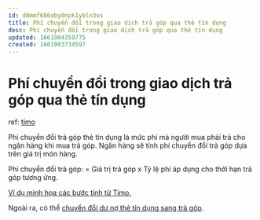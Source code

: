 ```yaml
---
id: d8mmf686oby0npk1ybln3os
title: Phí chuyển đổi trong giao dịch trả góp qua thẻ tín dụng
desc: Phí chuyển đổi trong giao dịch trả góp qua thẻ tín dụng
updated: 1661904359775
created: 1661903734597
---
```

# Phí chuyển đổi trong giao dịch trả góp qua thẻ tín dụng

ref: [timo](https://timo.vn/blogs/phi-chuyen-doi-tra-gop-the-tin-dung/)

Phí chuyển đổi trả góp thẻ tín dụng là mức phí mà người mua phải trả cho ngân hàng khi mua trả góp. Ngân hàng sẽ tính phí chuyển đổi trả góp dựa trên giá trị món hàng.

Phí chuyển đổi trả góp: = Giá trị trả góp x Tỷ lệ phí áp dụng cho thời hạn trả góp tương ứng.

[Ví dụ minh họa các bước tính từ Timo.](https://timo.vn/blogs/cach-tinh-phi-chuyen-doi-tra-gop/)

Ngoài ra, có thể [chuyển đổi dư nợ thẻ tín dụng sang trả góp](https://timo.vn/blogs/chuyen-doi-du-no-the-tin-dung-sang-tra-gop/).